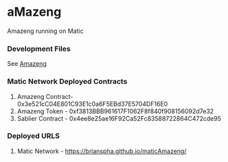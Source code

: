 # aMazeng
 Amazeng running on Matic
### Development Files
 See [Amazeng](https://github.com/Brianspha/amazeng)

### Matic Network Deployed Contracts

1. Amazeng Contract- 0x3e521cC04E801C93E1c0a6F5EBd37E5704DF16E0
2. Amazeng Token - 0xf3813BBB961617F1062F8f840f908156092d7e32
3. Sablier Contract - 0x4ee8e25ae16F92Ca52Fc83588722864C472cde95

### Deployed URLS
1. Matic Network -  https://brianspha.github.io/maticAmazeng/
